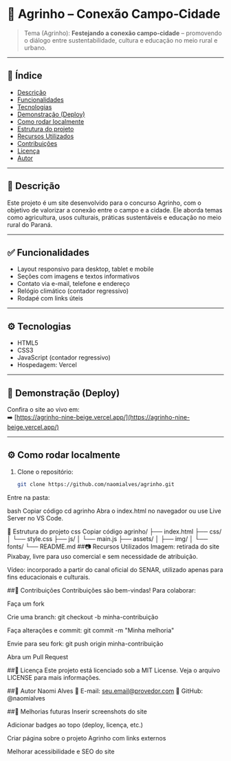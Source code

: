 # 🌾 Agrinho – Conexão Campo‑Cidade

> Tema (Agrinho): **Festejando a conexão campo‑cidade** – promovendo o diálogo entre sustentabilidade, cultura e educação no meio rural e urbano.

---

## 📌 Índice

- [Descrição](#descrição)  
- [Funcionalidades](#funcionalidades)  
- [Tecnologias](#tecnologias)  
- [Demonstração (Deploy)](#demonstração-deploy)  
- [Como rodar localmente](#como-rodar-localmente)  
- [Estrutura do projeto](#estrutura-do-projeto)  
- [Recursos Utilizados](#recursos-utilizados)  
- [Contribuições](#contribuições)  
- [Licença](#licença)  
- [Autor](#autor)

---

## 📝 Descrição

Este projeto é um site desenvolvido para o concurso Agrinho, com o objetivo de valorizar a conexão entre o campo e a cidade. Ele aborda temas como agricultura, usos culturais, práticas sustentáveis e educação no meio rural do Paraná.

---

## ✅ Funcionalidades

- Layout responsivo para desktop, tablet e mobile  
- Seções com imagens e textos informativos  
- Contato via e-mail, telefone e endereço  
- Relógio climático (contador regressivo)  
- Rodapé com links úteis

---

## ⚙️ Tecnologias

- HTML5  
- CSS3  
- JavaScript (contador regressivo)  
- Hospedagem: Vercel

---

## 🚀 Demonstração (Deploy)

Confira o site ao vivo em:  
➡️ [https://agrinho-nine-beige.vercel.app/](https://agrinho-nine-beige.vercel.app/)

---

## ⚙️ Como rodar localmente

1. Clone o repositório:
   ```bash
   git clone https://github.com/naomialves/agrinho.git
Entre na pasta:

bash
Copiar código
cd agrinho
Abra o index.html no navegador ou use Live Server no VS Code.

📂 Estrutura do projeto
css
Copiar código
agrinho/
├── index.html
├── css/
│   └── style.css
├── js/
│   └── main.js
├── assets/
│   ├── img/
│   └── fonts/
└── README.md
##📷 Recursos Utilizados
Imagem: retirada do site Pixabay, livre para uso comercial e sem necessidade de atribuição.

Vídeo: incorporado a partir do canal oficial do SENAR, utilizado apenas para fins educacionais e culturais.

##🤝 Contribuições
Contribuições são bem-vindas! Para colaborar:

Faça um fork

Crie uma branch: git checkout -b minha-contribuição

Faça alterações e commit: git commit -m "Minha melhoria"

Envie para seu fork: git push origin minha-contribuição

Abra um Pull Request

##📄 Licença
Este projeto está licenciado sob a MIT License. Veja o arquivo LICENSE para mais informações.

##👤 Autor
Naomi Alves
📧 E-mail: seu.email@provedor.com
🔗 GitHub: @naomialves

##🌟 Melhorias futuras
Inserir screenshots do site

Adicionar badges ao topo (deploy, licença, etc.)

Criar página sobre o projeto Agrinho com links externos

Melhorar acessibilidade e SEO do site


